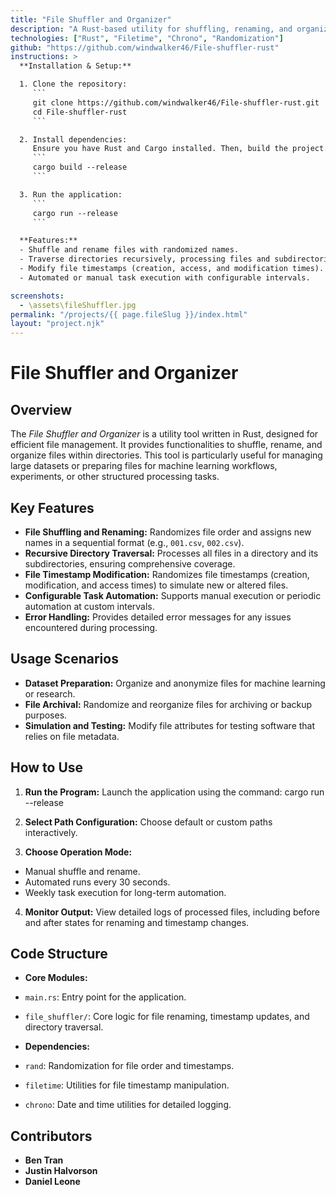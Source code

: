 ```yaml
---
title: "File Shuffler and Organizer"
description: "A Rust-based utility for shuffling, renaming, and organizing files in directories. The application supports recursive directory traversal, timestamp modification, and automated tasks, making it ideal for managing large datasets or file-based workflows."
technologies: ["Rust", "Filetime", "Chrono", "Randomization"]
github: "https://github.com/windwalker46/File-shuffler-rust"
instructions: >
  **Installation & Setup:**

  1. Clone the repository:
     ```
     git clone https://github.com/windwalker46/File-shuffler-rust.git
     cd File-shuffler-rust
     ```

  2. Install dependencies:
     Ensure you have Rust and Cargo installed. Then, build the project:
     ```
     cargo build --release
     ```

  3. Run the application:
     ```
     cargo run --release
     ```

  **Features:**
  - Shuffle and rename files with randomized names.
  - Traverse directories recursively, processing files and subdirectories.
  - Modify file timestamps (creation, access, and modification times).
  - Automated or manual task execution with configurable intervals.

screenshots:
  - \assets\fileShuffler.jpg
permalink: "/projects/{{ page.fileSlug }}/index.html"
layout: "project.njk"
---
```


# File Shuffler and Organizer

## Overview

The *File Shuffler and Organizer* is a utility tool written in Rust, designed for efficient file management. It provides functionalities to shuffle, rename, and organize files within directories. This tool is particularly useful for managing large datasets or preparing files for machine learning workflows, experiments, or other structured processing tasks.

## Key Features

- **File Shuffling and Renaming:** Randomizes file order and assigns new names in a sequential format (e.g., `001.csv`, `002.csv`).
- **Recursive Directory Traversal:** Processes all files in a directory and its subdirectories, ensuring comprehensive coverage.
- **File Timestamp Modification:** Randomizes file timestamps (creation, modification, and access times) to simulate new or altered files.
- **Configurable Task Automation:** Supports manual execution or periodic automation at custom intervals.
- **Error Handling:** Provides detailed error messages for any issues encountered during processing.

## Usage Scenarios

- **Dataset Preparation:** Organize and anonymize files for machine learning or research.
- **File Archival:** Randomize and reorganize files for archiving or backup purposes.
- **Simulation and Testing:** Modify file attributes for testing software that relies on file metadata.

## How to Use

1. **Run the Program:** Launch the application using the command:
cargo run --release

2. **Select Path Configuration:** Choose default or custom paths interactively.
3. **Choose Operation Mode:**
- Manual shuffle and rename.
- Automated runs every 30 seconds.
- Weekly task execution for long-term automation.
4. **Monitor Output:** View detailed logs of processed files, including before and after states for renaming and timestamp changes.

## Code Structure

- **Core Modules:**
- `main.rs`: Entry point for the application.
- `file_shuffler/`: Core logic for file renaming, timestamp updates, and directory traversal.

- **Dependencies:**
- `rand`: Randomization for file order and timestamps.
- `filetime`: Utilities for file timestamp manipulation.
- `chrono`: Date and time utilities for detailed logging.

## Contributors

- **Ben Tran**
- **Justin Halvorson**
- **Daniel Leone**

